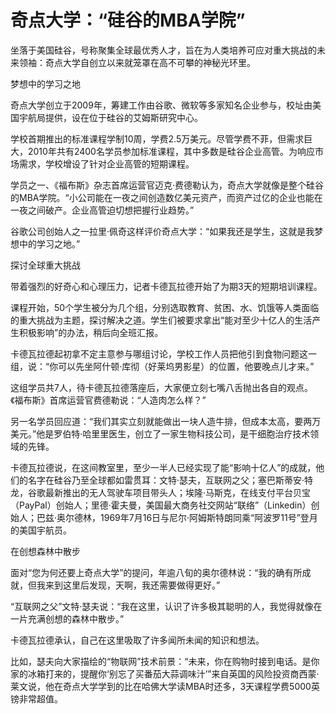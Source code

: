 # 奇点大学：“硅谷的MBA学院”

坐落于美国硅谷，号称聚集全球最优秀人才，旨在为人类培养可应对重大挑战的未来领袖：奇点大学自创立以来就笼罩在高不可攀的神秘光环里。

梦想中的学习之地

奇点大学创立于2009年，筹建工作由谷歌、微软等多家知名企业参与，校址由美国宇航局提供，设在位于硅谷的艾姆斯研究中心。

学校首期推出的标准课程学制10周，学费2.5万美元。尽管学费不菲，但需求巨大，2010年共有2400名学员参加标准课程，其中多数是硅谷企业高管。为响应市场需求，学校增设了针对企业高管的短期课程。

学员之一、《福布斯》杂志首席运营官迈克·费德勒认为，奇点大学就像是整个硅谷的MBA学院。“小公司能在一夜之间创造数亿美元资产，而资产过亿的企业也能在一夜之间破产。企业高管迫切想把握行业趋势。”

谷歌公司创始人之一拉里·佩奇这样评价奇点大学：“如果我还是学生，这就是我梦想中的学习之地。”

探讨全球重大挑战

带着强烈的好奇心和心理压力，记者卡德瓦拉德开始了为期3天的短期培训课程。

课程开始，50个学生被分为几个组，分别选取教育、贫困、水、饥饿等人类面临的重大挑战为主题，探讨解决之道。学生们被要求拿出“能对至少十亿人的生活产生积极影响”的办法，稍后向全班汇报。

卡德瓦拉德起初拿不定主意参与哪组讨论，学校工作人员把他引到食物问题这一组，说：“你可以先坐阿什顿·库彻（好莱坞男影星）的位置，他要晚点儿才来。”

这组学员共7人，待卡德瓦拉德落座后，大家便立刻七嘴八舌抛出各自的观点。《福布斯》首席运营官费德勒说：“人造肉怎么样？”

另一名学员回应道：“我们其实立刻就能做出一块人造牛排，但成本太高，要两万美元。”他是罗伯特·哈里里医生，创立了一家生物科技公司，是干细胞治疗技术领域的先锋。

卡德瓦拉德说，在这间教室里，至少一半人已经实现了能“影响十亿人”的成就，他们的名字在硅谷乃至全球都如雷贯耳：文特·瑟夫，互联网之父；塞巴斯蒂安·特龙，谷歌最新推出的无人驾驶车项目带头人；埃隆·马斯克，在线支付平台贝宝（PayPal）创始人；里德·霍夫曼，美国最大商务社交网站“联络”（Linkedin）创始人；巴兹·奥尔德林，1969年7月16日与尼尔·阿姆斯特朗同乘“阿波罗11号”登月的美国宇航员。

在创想森林中散步

面对“您为何还要上奇点大学”的提问，年逾八旬的奥尔德林说：“我的确有所成就，但我来到这里后发现，天啊，我还需要做得更好。”

“互联网之父”文特·瑟夫说：“我在这里，认识了许多极其聪明的人，我觉得就像在一片充满创想的森林中散步。”

卡德瓦拉德承认，自己在这里吸取了许多闻所未闻的知识和想法。

比如，瑟夫向大家描绘的“物联网”技术前景：“未来，你在购物时接到电话。是你家的冰箱打来的，提醒你‘别忘了买番茄大蒜调味汁’”来自英国的风险投资商西蒙·莱文说，他在奇点大学学到的比在哈佛大学读MBA时还多，3天课程学费5000英镑非常超值。
